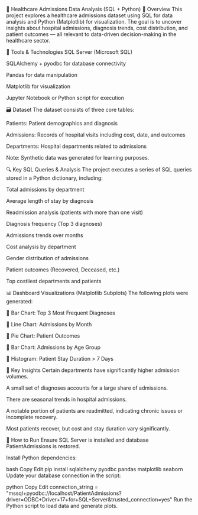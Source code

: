 🏥 Healthcare Admissions Data Analysis (SQL + Python)
📌 Overview
This project explores a healthcare admissions dataset using SQL for data analysis and Python (Matplotlib) for visualization. The goal is to uncover insights about hospital admissions, diagnosis trends, cost distribution, and patient outcomes — all relevant to data-driven decision-making in the healthcare sector.

🔧 Tools & Technologies
SQL Server (Microsoft SQL)

SQLAlchemy + pyodbc for database connectivity

Pandas for data manipulation

Matplotlib for visualization

Jupyter Notebook or Python script for execution

🗃️ Dataset
The dataset consists of three core tables:

Patients: Patient demographics and diagnosis

Admissions: Records of hospital visits including cost, date, and outcomes

Departments: Hospital departments related to admissions

Note: Synthetic data was generated for learning purposes.

🔍 Key SQL Queries & Analysis
The project executes a series of SQL queries stored in a Python dictionary, including:

Total admissions by department

Average length of stay by diagnosis

Readmission analysis (patients with more than one visit)

Diagnosis frequency (Top 3 diagnoses)

Admissions trends over months

Cost analysis by department

Gender distribution of admissions

Patient outcomes (Recovered, Deceased, etc.)

Top costliest departments and patients

📊 Dashboard Visualizations (Matplotlib Subplots)
The following plots were generated:

🔹 Bar Chart: Top 3 Most Frequent Diagnoses

🔹 Line Chart: Admissions by Month

🔹 Pie Chart: Patient Outcomes

🔹 Bar Chart: Admissions by Age Group

🔹 Histogram: Patient Stay Duration > 7 Days

🧠 Key Insights
Certain departments have significantly higher admission volumes.

A small set of diagnoses accounts for a large share of admissions.

There are seasonal trends in hospital admissions.

A notable portion of patients are readmitted, indicating chronic issues or incomplete recovery.

Most patients recover, but cost and stay duration vary significantly.

🚀 How to Run
Ensure SQL Server is installed and database PatientAdmissions is restored.

Install Python dependencies:

bash
Copy
Edit
pip install sqlalchemy pyodbc pandas matplotlib seaborn
Update your database connection in the script:

python
Copy
Edit
connection_string = "mssql+pyodbc://localhost/PatientAdmissions?driver=ODBC+Driver+17+for+SQL+Server&trusted_connection=yes"
Run the Python script to load data and generate plots.

